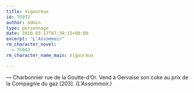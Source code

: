 ```yaml
---
title: Vigoureux
id: 75972
author: admin
type: personnage
date: 2010-03-17T07:39:15+00:00
excerpt: "L'Assommoir"
rm_character_novel:
  - 75943
rm_character_name_main: Vigoureux

---
```

— Charbonnier rue de la Goutte-d&rsquo;Or. Vend à Gervaise son coke au prix de la Compagnie du gaz [203]. _(L&rsquo;Assommoir.)_